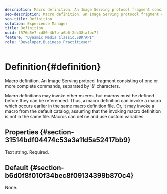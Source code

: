 ```yaml
---
description: Macro definition. An Image Serving protocol fragment consisting of one or more complete commands, separated by '&' characters.
seo-description: Macro definition. An Image Serving protocol fragment consisting of one or more complete commands, separated by '&' characters.
seo-title: Definition
solution: Experience Manager
title: Definition
uuid: f576d5e7-cd80-4b7b-a6b6-2dc38cafbc7f
feature: "Dynamic Media Classic,SDK/API"
role: "Developer,Business Practitioner"
---
```


# Definition{#definition}

Macro definition. An Image Serving protocol fragment consisting of one or more complete commands, separated by '&' characters.

 Macro definitions may invoke other macros, but macros must be defined before they can be referenced. Thus, a macro definition can invoke a macro which occurs earlier in the same macro definition file. Or, it may invoke a macro from the default catalog, assuming that the invoking macro definition is not in the same file. Macros can define and use custom variables.

## Properties {#section-31514bdf04474c53a3a1fd5a52417bb9}

Text string. Required.

## Default {#section-b6d0f8f010f34bec8f09134399b870c4}

None. 

